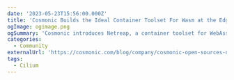 ```yaml
---
date: '2023-05-23T15:56:00.000Z'
title: 'Cosmonic Builds the Ideal Container Toolset For Wasm at the Edge; Open Sources Netreap'
ogImage: ogimage.png
ogSummary: 'Cosmonic introduces Netreap, a container toolset for WebAssembly (Wasm) at the Edge, featuring first-class network policy support powered by Cilium'
categories:
  - Community
externalUrl: 'https://cosmonic.com/blog/company/cosmonic-open-sources-netreap'
tags:
  - Cilium
---
```


